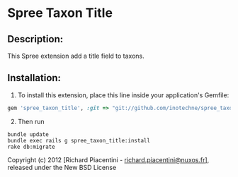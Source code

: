 Spree Taxon Title
=================

Description:
------------

This Spree extension add a title field to taxons.

Installation:
------------

1. To install this extension, place this line inside your application's Gemfile:

```ruby
gem 'spree_taxon_title', :git => "git://github.com/inotechne/spree_taxon_title"
```

2. Then run

```
bundle update
bundle exec rails g spree_taxon_title:install
rake db:migrate
```

Copyright (c) 2012 [Richard Piacentini - richard.piacentini@nuxos.fr], released under the New BSD License
